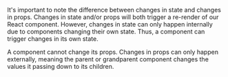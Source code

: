 It's important to note the difference between changes in state and changes in props. Changes in state and/or props will both trigger a re-render of our React component. However, changes in state can only happen internally due to components changing their own state. Thus, a component can trigger changes in its own state.

A component cannot change its props. Changes in props can only happen externally, meaning the parent or grandparent component changes the values it passing down to its children.